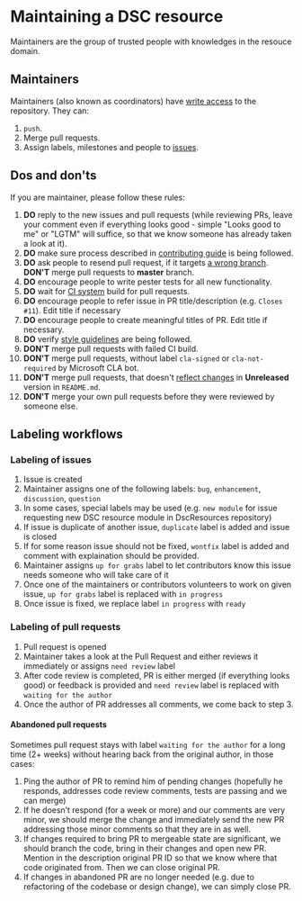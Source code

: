 # Maintaining a DSC resource

Maintainers are the group of trusted people with knowledges in the resouce domain.

## Maintainers

Maintainers (also known as coordinators) have [write access](https://help.github.com/articles/permission-levels-for-an-organization-repository/) to the repository.
They can:

1. `push`.
2. Merge pull requests.
3. Assign labels, milestones and people to [issues](https://guides.github.com/features/issues/).

## Dos and don'ts

If you are maintainer, please follow these rules:

1. **DO** reply to the new issues and pull requests (while reviewing PRs, leave your comment even if everything looks good - simple "Looks good to me" or "LGTM" will suffice, so that we know someone has already taken a look at it).
1. **DO** make sure process described in [contributing guide](https://github.com/PowerShell/DscResources/blob/master/CONTRIBUTING.md) is being followed.
1. **DO** ask people to resend pull request, if it targets [a wrong branch](CONTRIBUTING.md#lifecycle-of-a-pull-request).
**DON'T** merge pull requests to **master** branch.
1. **DO** encourage people to write pester tests for all new functionality.
1. **DO** wait for [CI system](CONTRIBUTING.md#appveyor) build for pull requests.
1. **DO** encourage people to refer issue in PR title/description (e.g. ```Closes #11```). Edit title if necessary
1. **DO** encourage people to create meaningful titles of PR. Edit title if necessary.
1. **DO** verify [style guidelines](https://github.com/PowerShell/DscResources/blob/master/StyleGuidelines.md) are being followed.
1. **DON'T** merge pull requests with failed CI build.
1. **DON'T** merge pull requests, without label `cla-signed` or `cla-not-required` by Microsoft CLA bot.
1. **DON'T** merge pull requests, that doesn't [reflect changes](CONTRIBUTING.md#lifecycle-of-a-pull-request) in **Unreleased** version in `README.md`.
1. **DON'T** merge your own pull requests before they were reviewed by someone else.

## Labeling workflows

### Labeling of issues

1. Issue is created
1. Maintainer assigns one of the following labels: ```bug```, ```enhancement```, ```discussion```, ```question```
  1. In some cases, special labels may be used (e.g. ```new module``` for issue requesting new DSC resource module in DscResources repository)
  1. If issue is duplicate of another issue, ```duplicate``` label is added and issue is closed
  1. If for some reason issue should not be fixed, ```wontfix``` label is added and comment with explaination should be provided.
1. Maintainer assigns ```up for grabs``` label to let contributors know this issue needs someone who will take care of it
1. Once one of the maintainers or contributors volunteers to work on given issue, ```up for grabs``` label is replaced with ```in progress```
1. Once issue is fixed, we replace label ```in progress``` with ```ready```

### Labeling of pull requests
1. Pull request is opened
2. Maintainer takes a look at the Pull Request and either reviews it immediately or assigns ```need review``` label
3. After code review is completed, PR is either merged (if everything looks good) or feedback is provided and ```need review``` label is replaced with ```waiting for the author```
4. Once the author of PR addresses all comments, we come back to step 3. 

#### Abandoned pull requests
Sometimes pull request stays with label ```waiting for the author``` for a long time (2+ weeks) without hearing back from the original author, in those cases:

1. Ping the author of PR to remind him of pending changes (hopefully he responds, addresses code review comments, tests are passing and we can merge)
2. If he doesn’t respond (for a week or more) and our comments are very minor, we should merge the change and immediately send the new PR addressing those minor comments so that they are in as well.
3. If changes required to bring PR to mergeable state are significant, we should branch the code, bring in their changes and open new PR. Mention in the description original PR ID so that we know where that code originated from. Then we can close original PR. 
4. If changes in abandoned PR are no longer needed (e.g. due to refactoring of the codebase or design change), we can simply close PR.


